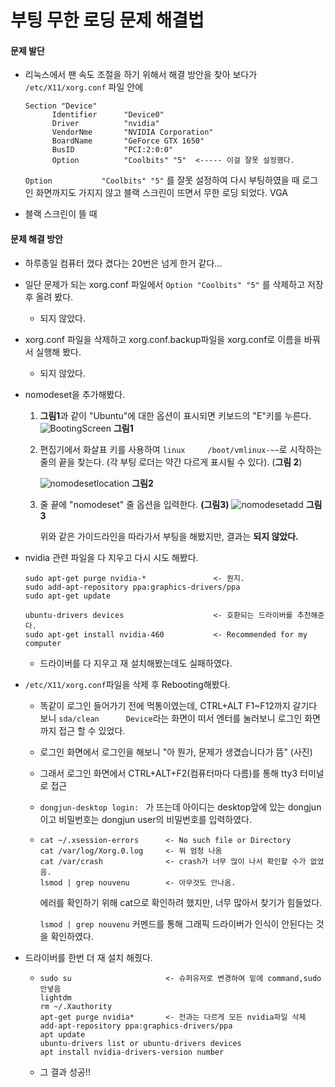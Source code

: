 # 부팅 무한 로딩 문제 해결법

#### 문제 발단 

- 리눅스에서 팬 속도 조절을 하기 위해서 해결 방안을 찾아 보다가 `/etc/X11/xorg.conf` 파일 안에 

  ```
  Section "Device"
  		Identifier		"Device0"
  		Driver			"nvidia"
  		VendorNme		"NVIDIA Corporation"
  		BoardName		"GeForce GTX 1650"
  		BusID			"PCI:2:0:0"
  		Option			"Coolbits" "5"	<----- 이걸 잘못 설정했다.
  ```

  `Option			"Coolbits" "5"` 를 잘못 설정하여 다시 부팅하였을 때 로그인 화면까지도 가지지 않고 블랙 스크린이 뜨면서 무한 로딩 되었다.  VGA

- 블랙 스크린이 뜰 때 



#### 문제 해결 방안

- 하루종일 컴퓨터 껐다 켰다는 20번은 넘게 한거 같다...

- 일단 문제가 되는 xorg.conf 파일에서 `Option "Coolbits" "5"` 를 삭제하고 저장 후 올려 봤다.

  - 되지 않았다. 

- xorg.conf 파일을 삭제하고 xorg.conf.backup파일을 xorg.conf로 이름을 바꿔서 실행해 봤다.

  - 되지 않았다.

- nomodeset을 추가해봤다.

  1. **그림1**과 같이 "Ubuntu"에 대한 옵션이 표시되면 키보드의 "E"키를 누른다.
     ![BootingScreen](/home/dongjun/mygit/2021_1_EmbeddedSystemDesignLab/Pictures/BootingScreen.jpeg)
     **그림1**

  2. 편집기에서 화살표 키를 사용하여 `linux     /boot/vmlinux-~~`로 시작하는 줄의 끝을 찾는다. (각 부팅 로더는 약간 다르게 표시될 수 있다). (**그림 2**)

     ![nomodesetlocation](/home/dongjun/mygit/2021_1_EmbeddedSystemDesignLab/Pictures/nomodesetlocation.jpeg)
     **그림2**

  3. 줄 끝에 "nomodeset" 줄 옵션을 입력한다. **(그림3)**
     ![nomodesetadd](/home/dongjun/mygit/2021_1_EmbeddedSystemDesignLab/Pictures/nomodesetadd.jpeg)
     **그림3**

     

     위와 같은 가이드라인을 따라가서 부팅을 해봤지만,  결과는 **되지 않았다.** 

- nvidia 관련 파일을 다 지우고 다시 시도 해봤다. 

  ```
  sudo apt-get purge nvidia-*				<- 뭔지.
  sudo add-apt-repository ppa:graphics-drivers/ppa
  sudo apt-get update
  
  ubuntu-drivers devices 					<- 호환되는 드라이버를 추천해준다.
  sudo apt-get install nvidia-460			<- Recommended for my computer
  ```

  - 드라이버를 다 지우고 재 설치해봤는데도 실패하였다.

- `/etc/X11/xorg.conf`파일을 삭제 후 Rebooting해봤다.

  - 똑같이 로그인 들어가기 전에 먹통이였는데, CTRL+ALT F1~F12까지 갈기다 보니 
    `sda/clean		Device`라는 화면이 떠서 엔터를 눌러보니 로그인 화면까지 접근 할 수 있었다.

  - 로그인 화면에서 로그인을 해보니 "아 뭔가, 문제가 생겼습니다가 뜸"
    (사진)

  - 그래서 로그인 화면에서 CTRL+ALT+F2(컴퓨터마다 다름)를 통해 tty3 터미널로 접근

  - `dongjun-desktop login: ` 가 뜨는데 아이디는 desktop앞에 있는 dongjun이고 비밀번호는 dongjun user의 비밀번호를 입력하였다. 

  - ```
    cat ~/.xsession-errors		<- No such file or Directory
    cat /var/log/Xorg.0.log		<- 뭐 엄청 나옴
    cat /var/crash				<- crash가 너무 많이 나서 확인할 수가 없었음.
    lsmod | grep nouvenu		<- 아무것도 안나옴.
    ```

    에러를 확인하기 위해 cat으로 확인하려 했지만, 너무 많아서 찾기가 힘들었다.

    `lsmod | grep nouvenu` 커멘드를 통해 그래픽 드라이버가 인식이 안된다는 것을 확인하였다.

- 드라이버를 한번 더 재 설치 해줬다.

  - ```
    sudo su						<- 슈퍼유저로 변경하여 밑에 command,sudo 안넣음
    lightdm
    rm ~/.Xauthority
    apt-get purge nvidia* 		<- 전과는 다르게 모든 nvidia파일 삭제
    add-apt-repository ppa:graphics-drivers/ppa
    apt update
    ubuntu-drivers list or ubuntu-drivers devices
    apt install nvidia-drivers-version number
    ```

  - 그 결과 성공!! 

